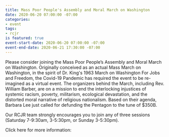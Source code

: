 ```yaml
---
title: Mass Poor People's Assembly and Moral March on Washington
date: 2020-06-20 07:00:00 -07:00
categories:
- event
tags:
- rcjr
is featured: true
event-start-date: 2020-06-20 07:00:00 -07:00
event-end-date: 2020-06-21 17:30:00 -07:00
---
```


Please consider joining the Mass Poor People’s Assembly and Moral March on Washington. Originally conceived as an actual Mass March on Washington, in the spirit of Dr. King's 1963 March on Washington For Jobs and Freedom, the Covid-19 Pandemic has required the event to be re-imagined as a virtual event.
The organizers behind the March, including Rev. William Barber, are on a mission to end the interlocking injustices of systemic racism, poverty, militarism, ecological devastation, and the distorted moral narrative of religious nationalism. Based on their agenda, Barbara Lee just called for defunding the Pentagon to the tune of $350B. 

Our RCJR team strongly encourages you to join any of three sessions (Saturday 7-9:30am, 3-5:30pm, or Sunday 3-5:30pm).

Click here for more information:

